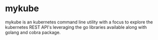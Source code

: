 # mykube

mykube is an kubernetes command line utility with a focus to explore the kubernetes REST API's leveraging the go libraries available along with golang and cobra package.
